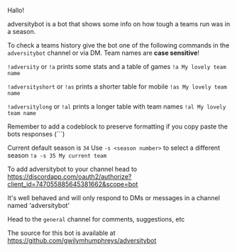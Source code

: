 Hallo!


adversitybot is a bot that shows some info on how tough a teams run was in a season. 



To check a teams history give the bot one of the following commands in the `adversitybot` channel or via DM. Team names are **case sensitive**!

`!adversity` or `!a` prints some stats and a table of games
```!a My lovely team name```

`!adversityshort` or `!as` prints a shorter table for mobile
```!as My lovely team name```

`!adversitylong` or `!al` prints a longer table with team names
```!al My lovely team name```

Remember to add a codeblock to preserve formatting if you copy paste the bots responses (\`\`\`)



Current default season is `34`
Use `-s <season number>` to select a different season
```!a -s 35 My current team```



To add adversitybot to your channel head to <https://discordapp.com/oauth2/authorize?client_id=747055885645381662&scope=bot>

It's well behaved and will only respond to DMs or messages in a channel named 'adversitybot'



Head to the `general` channel for comments, suggestions, etc



The source for this bot is available at <https://github.com/gwilymhumphreys/adversitybot>
